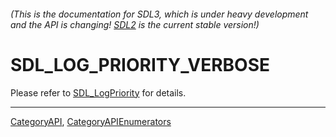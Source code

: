 ###### (This is the documentation for SDL3, which is under heavy development and the API is changing! [SDL2](https://wiki.libsdl.org/SDL2/) is the current stable version!)
# SDL_LOG_PRIORITY_VERBOSE

Please refer to [SDL_LogPriority](SDL_LogPriority) for details.

----
[CategoryAPI](CategoryAPI), [CategoryAPIEnumerators](CategoryAPIEnumerators)

